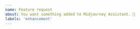 ```yaml
---
name: Feature request
about: You want something added to Midjourney Assistant. 🎉
labels: 'enhancement'
---
```


<!---
 -->
